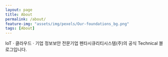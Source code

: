 ```yaml
---
layout: page
title: About
permalink: /about/
feature-img: "assets/img/pexels/Our-foundations_bg.png"
tags: [About]
---
```


IoT · 클라우드 · 기업 정보보안 전문기업 펜타시큐리티시스템(주)의 공식 Technical 블로그입니다.

